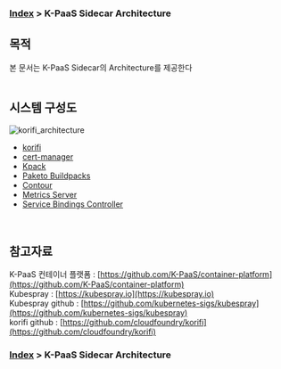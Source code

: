 ### [Index](https://github.com/K-PaaS/Guide/blob/master/README.md) > K-PaaS Sidecar Architecture

## 목적
본 문서는 K-PaaS Sidecar의 Architecture를 제공한다
<br><br>

## 시스템 구성도
![korifi_architecture](https://github.com/cloudfoundry/korifi/blob/v0.11.0/docs/images/korifi-high-level-architecture.drawio.png?raw=true)  
- [korifi](https://github.com/cloudfoundry/korifi)  
- [cert-manager](https://cert-manager.io/)  
- [Kpack](https://github.com/pivotal/kpack)  
- [Paketo Buildpacks](https://paketo.io/)  
- [Contour](https://projectcontour.io/)  
- [Metrics Server](https://github.com/kubernetes-sigs/metrics-server)  
- [Service Bindings Controller](https://servicebinding.io/)  
<br>

## 참고자료
K-PaaS 컨테이너 플랫폼 : [https://github.com/K-PaaS/container-platform](https://github.com/K-PaaS/container-platform)  
Kubespray : [https://kubespray.io](https://kubespray.io)  
Kubespray github : [https://github.com/kubernetes-sigs/kubespray](https://github.com/kubernetes-sigs/kubespray)  
korifi github : [https://github.com/cloudfoundry/korifi](https://github.com/cloudfoundry/korifi)  

### [Index](https://github.com/K-PaaS/Guide/blob/master/README.md) > K-PaaS Sidecar Architecture
